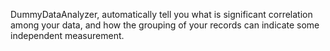 DummyDataAnalyzer, automatically tell you what is significant correlation among your data, and how the grouping of your records can indicate some independent measurement.